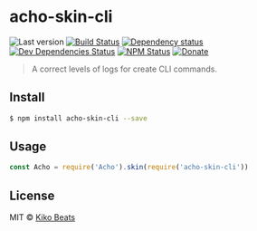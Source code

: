 # acho-skin-cli

![Last version](https://img.shields.io/github/tag/achohq/acho-skin-cli.svg?style=flat-square)
[![Build Status](https://img.shields.io/travis/achohq/acho-skin-cli/master.svg?style=flat-square)](https://travis-ci.org/achohq/acho-skin-cli)
[![Dependency status](https://img.shields.io/david/achohq/acho-skin-cli.svg?style=flat-square)](https://david-dm.org/achohq/acho-skin-cli)
[![Dev Dependencies Status](https://img.shields.io/david/dev/achohq/acho-skin-cli.svg?style=flat-square)](https://david-dm.org/achohq/acho-skin-cli#info=devDependencies)
[![NPM Status](https://img.shields.io/npm/dm/acho-skin-cli.svg?style=flat-square)](https://www.npmjs.org/package/acho-skin-cli)
[![Donate](https://img.shields.io/badge/donate-paypal-blue.svg?style=flat-square)](https://paypal.me/kikobeats)

> A correct levels of logs for create CLI commands.

## Install

```bash
$ npm install acho-skin-cli --save
```

## Usage

```js
const Acho = require('Acho').skin(require('acho-skin-cli'))
```
## License

MIT © [Kiko Beats](http://www.kikobeats.com)
